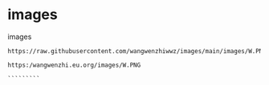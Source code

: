# images
images
```````````
https://raw.githubusercontent.com/wangwenzhiwwz/images/main/images/W.PNG

https:/wangwenzhi.eu.org/images/W.PNG

`````````
